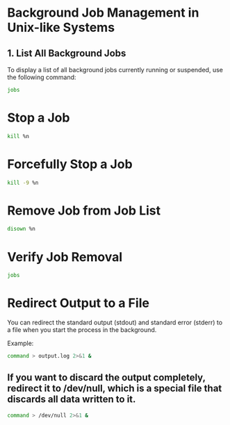 # Background Job Management in Unix-like Systems

## 1. List All Background Jobs

To display a list of all background jobs currently running or suspended, use the following command:

```bash
jobs
```

# Stop a Job

```bash
kill %n
```

# Forcefully Stop a Job

```bash
kill -9 %n
```

# Remove Job from Job List

```bash
disown %n
```

# Verify Job Removal

```bash
jobs
```

# Redirect Output to a File

You can redirect the standard output (stdout) and standard error (stderr) to a file when you start the process in the background.

Example:

```bash
command > output.log 2>&1 &
```

## If you want to discard the output completely, redirect it to /dev/null, which is a special file that discards all data written to it.

```bash
command > /dev/null 2>&1 &
```
